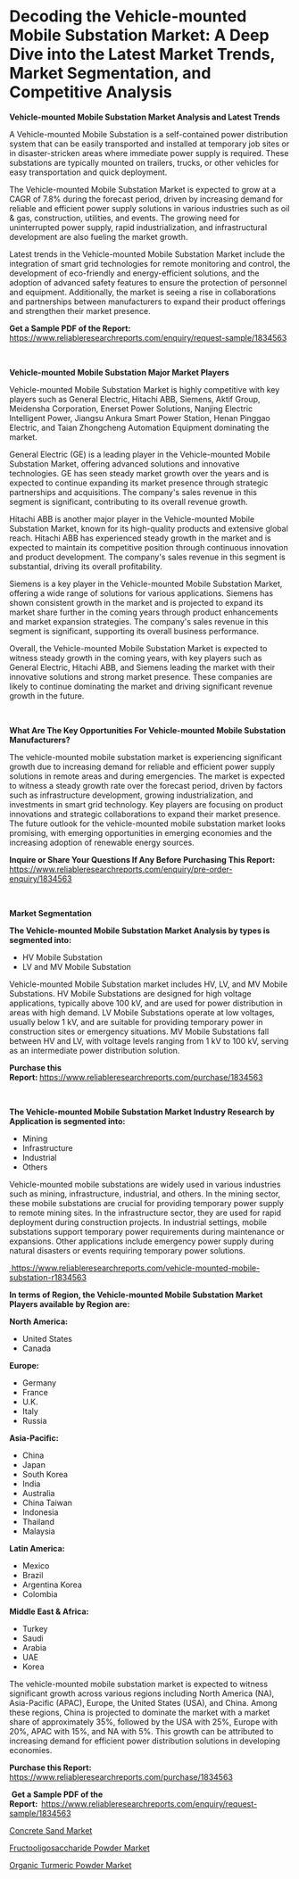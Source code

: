 <p><h1>Decoding the Vehicle-mounted Mobile Substation Market: A Deep Dive into the Latest Market Trends, Market Segmentation, and Competitive Analysis</h1></p><p><strong>Vehicle-mounted Mobile Substation Market Analysis and Latest Trends</strong></p>
<p><p>A Vehicle-mounted Mobile Substation is a self-contained power distribution system that can be easily transported and installed at temporary job sites or in disaster-stricken areas where immediate power supply is required. These substations are typically mounted on trailers, trucks, or other vehicles for easy transportation and quick deployment.</p><p>The Vehicle-mounted Mobile Substation Market is expected to grow at a CAGR of 7.8% during the forecast period, driven by increasing demand for reliable and efficient power supply solutions in various industries such as oil & gas, construction, utilities, and events. The growing need for uninterrupted power supply, rapid industrialization, and infrastructural development are also fueling the market growth.</p><p>Latest trends in the Vehicle-mounted Mobile Substation Market include the integration of smart grid technologies for remote monitoring and control, the development of eco-friendly and energy-efficient solutions, and the adoption of advanced safety features to ensure the protection of personnel and equipment. Additionally, the market is seeing a rise in collaborations and partnerships between manufacturers to expand their product offerings and strengthen their market presence.</p></p>
<p><strong>Get a Sample PDF of the Report:&nbsp;</strong> <a href="https://www.reliableresearchreports.com/enquiry/request-sample/1834563">https://www.reliableresearchreports.com/enquiry/request-sample/1834563</a></p>
<p>&nbsp;</p>
<p><strong>Vehicle-mounted Mobile Substation Major Market Players</strong></p>
<p><p>Vehicle-mounted Mobile Substation Market is highly competitive with key players such as General Electric, Hitachi ABB, Siemens, Aktif Group, Meidensha Corporation, Enerset Power Solutions, Nanjing Electric Intelligent Power, Jiangsu Ankura Smart Power Station, Henan Pinggao Electric, and Taian Zhongcheng Automation Equipment dominating the market.</p><p>General Electric (GE) is a leading player in the Vehicle-mounted Mobile Substation Market, offering advanced solutions and innovative technologies. GE has seen steady market growth over the years and is expected to continue expanding its market presence through strategic partnerships and acquisitions. The company's sales revenue in this segment is significant, contributing to its overall revenue growth.</p><p>Hitachi ABB is another major player in the Vehicle-mounted Mobile Substation Market, known for its high-quality products and extensive global reach. Hitachi ABB has experienced steady growth in the market and is expected to maintain its competitive position through continuous innovation and product development. The company's sales revenue in this segment is substantial, driving its overall profitability.</p><p>Siemens is a key player in the Vehicle-mounted Mobile Substation Market, offering a wide range of solutions for various applications. Siemens has shown consistent growth in the market and is projected to expand its market share further in the coming years through product enhancements and market expansion strategies. The company's sales revenue in this segment is significant, supporting its overall business performance.</p><p>Overall, the Vehicle-mounted Mobile Substation Market is expected to witness steady growth in the coming years, with key players such as General Electric, Hitachi ABB, and Siemens leading the market with their innovative solutions and strong market presence. These companies are likely to continue dominating the market and driving significant revenue growth in the future.</p></p>
<p>&nbsp;</p>
<p><strong>What Are The Key Opportunities For Vehicle-mounted Mobile Substation Manufacturers?</strong></p>
<p><p>The vehicle-mounted mobile substation market is experiencing significant growth due to increasing demand for reliable and efficient power supply solutions in remote areas and during emergencies. The market is expected to witness a steady growth rate over the forecast period, driven by factors such as infrastructure development, growing industrialization, and investments in smart grid technology. Key players are focusing on product innovations and strategic collaborations to expand their market presence. The future outlook for the vehicle-mounted mobile substation market looks promising, with emerging opportunities in emerging economies and the increasing adoption of renewable energy sources.</p></p>
<p><strong>Inquire or Share Your Questions If Any Before Purchasing This Report:</strong> <a href="https://www.reliableresearchreports.com/enquiry/pre-order-enquiry/1834563">https://www.reliableresearchreports.com/enquiry/pre-order-enquiry/1834563</a></p>
<p>&nbsp;</p>
<p><strong>Market Segmentation</strong></p>
<p><strong>The Vehicle-mounted Mobile Substation Market Analysis by types is segmented into:</strong></p>
<p><ul><li>HV Mobile Substation</li><li>LV and MV Mobile Substation</li></ul></p>
<p><p>Vehicle-mounted Mobile Substation market includes HV, LV, and MV Mobile Substations. HV Mobile Substations are designed for high voltage applications, typically above 100 kV, and are used for power distribution in areas with high demand. LV Mobile Substations operate at low voltages, usually below 1 kV, and are suitable for providing temporary power in construction sites or emergency situations. MV Mobile Substations fall between HV and LV, with voltage levels ranging from 1 kV to 100 kV, serving as an intermediate power distribution solution.</p></p>
<p><strong>Purchase this Report:&nbsp;</strong><a href="https://www.reliableresearchreports.com/purchase/1834563">https://www.reliableresearchreports.com/purchase/1834563</a></p>
<p>&nbsp;</p>
<p><strong>The Vehicle-mounted Mobile Substation Market Industry Research by Application is segmented into:</strong></p>
<p><ul><li>Mining</li><li>Infrastructure</li><li>Industrial</li><li>Others</li></ul></p>
<p><p>Vehicle-mounted mobile substations are widely used in various industries such as mining, infrastructure, industrial, and others. In the mining sector, these mobile substations are crucial for providing temporary power supply to remote mining sites. In the infrastructure sector, they are used for rapid deployment during construction projects. In industrial settings, mobile substations support temporary power requirements during maintenance or expansions. Other applications include emergency power supply during natural disasters or events requiring temporary power solutions.</p></p>
<p><a href="https://www.reliableresearchreports.com/vehicle-mounted-mobile-substation-r1834563">&nbsp;https://www.reliableresearchreports.com/vehicle-mounted-mobile-substation-r1834563</a></p>
<p><strong>In terms of Region, the Vehicle-mounted Mobile Substation Market Players available by Region are:</strong></p>
<p>
    <p> <strong> North America: </strong>
        <ul>
            <li>United States</li>
            <li>Canada</li>
        </ul>
        </p> 
    <p> <strong> Europe: </strong>
        <ul>
            <li>Germany</li>
            <li>France</li>
            <li>U.K.</li>
            <li>Italy</li>
            <li>Russia</li>
        </ul>
        </p> 
    <p> <strong> Asia-Pacific: </strong>
        <ul>
            <li>China</li>
            <li>Japan</li>
            <li>South Korea</li>
            <li>India</li>
            <li>Australia</li>
            <li>China Taiwan</li>
            <li>Indonesia</li>
            <li>Thailand</li>
            <li>Malaysia</li>
        </ul>
        </p> 
    <p> <strong> Latin America: </strong>
        <ul>
            <li>Mexico</li>
            <li>Brazil</li>
            <li>Argentina Korea</li>
            <li>Colombia</li>
        </ul>
        </p> 
    <p> <strong> Middle East & Africa: </strong>
        <ul>
            <li>Turkey</li>
            <li>Saudi</li>
            <li>Arabia</li>
            <li>UAE</li>
            <li>Korea</li>
        </ul>
    </p>
    </p>
<p><p>The vehicle-mounted mobile substation market is expected to witness significant growth across various regions including North America (NA), Asia-Pacific (APAC), Europe, the United States (USA), and China. Among these regions, China is projected to dominate the market with a market share of approximately 35%, followed by the USA with 25%, Europe with 20%, APAC with 15%, and NA with 5%. This growth can be attributed to increasing demand for efficient power distribution solutions in developing economies.</p></p>
<p><strong>Purchase this Report: </strong><a href="https://www.reliableresearchreports.com/purchase/1834563">https://www.reliableresearchreports.com/purchase/1834563</a></p>
<p>&nbsp;<strong>Get a Sample PDF of the Report:&nbsp;&nbsp;</strong><a href="https://www.reliableresearchreports.com/enquiry/request-sample/1834563">https://www.reliableresearchreports.com/enquiry/request-sample/1834563</a></p>
<p><strong></strong></p>
<p><p><a href="https://sulfuric-clavicle-d39.notion.site/Concrete-Sand-Market-Report-Reveals-the-Latest-Trends-And-Growth-Opportunities-of-this-Market-6eff089f245c4fa8bd4ed1329e279846">Concrete Sand Market</a></p><p><a href="https://sulfuric-clavicle-d39.notion.site/Fructooligosaccharide-Powder-Market-Analysis-and-Sze-Forecasted-for-period-from-2024-to-2031-f62968ca06ca4e18b51bb2b1714270f1">Fructooligosaccharide Powder Market</a></p><p><a href="https://automatic-knee-4c7.notion.site/Organic-Turmeric-Powder-Market-Analysis-Its-CAGR-Market-Segmentation-and-Global-Industry-Overview-2eacace6a5f84629a18cc1c1ba23d0f5">Organic Turmeric Powder Market</a></p></p>